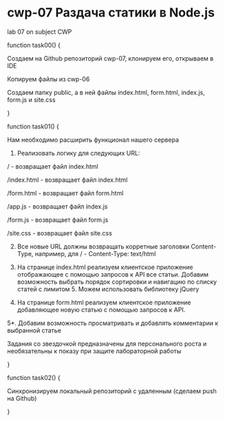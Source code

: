 # cwp-07 Раздача статики в Node.js
lab 07 on subject CWP

function task00() {

Создаем на Github репозиторий cwp-07, клонируем его, открываем в IDE

Копируем файлы из cwp-06

Создаем папку public, а в ней файлы index.html, form.html, index.js, form.js и site.css

}

function task01() {

Нам необходимо расширить функционал нашего сервера

1. Реализовать логику для следующих URL:

/ - возвращает файл index.html

/index.html - возвращает файл index.html

/form.html - возвращает файл form.html

/app.js - возвращает файл index.js

/form.js - возвращает файл form.js

/site.css - возвращает файл site.css

2. Все новые URL должны возвращать корретные заголовки Content-Type, например, для / - Content-Type: text/html

3. На странице index.html реализуем клиентское приложение отображающее с помощью запросов к API все статьи. Добавим возможность выбрать порядок сортировки и навигацию по списку статей с лимитом 5. Можем использовать библиотеку jQuery

4. На странице form.html реализуем клиентское приложение добавляющее новую статью с помощью запросов к API.

5*. Добавим возможность просматривать и добавлять комментарии к выбранной статье

Задания со звездочкой предназначены для персонального роста и необязательны к показу при защите лабораторной работы

}

function task02() {

Синхронизируем локальный репозиторий с удаленным (сделаем push на Github)

}